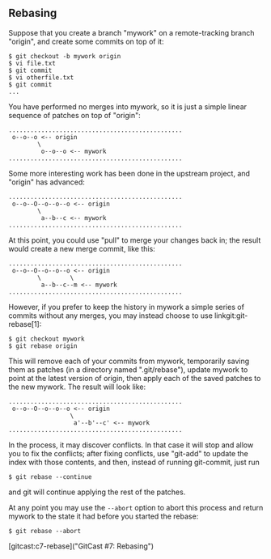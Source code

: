 ## Rebasing ##

Suppose that you create a branch "mywork" on a remote-tracking branch
"origin", and create some commits on top of it:

    $ git checkout -b mywork origin
    $ vi file.txt
    $ git commit
    $ vi otherfile.txt
    $ git commit
    ...

You have performed no merges into mywork, so it is just a simple linear
sequence of patches on top of "origin":

    ................................................
     o--o--o <-- origin
            \
             o--o--o <-- mywork
    ................................................

Some more interesting work has been done in the upstream project, and
"origin" has advanced:

    ................................................
     o--o--O--o--o--o <-- origin
            \
             a--b--c <-- mywork
    ................................................

At this point, you could use "pull" to merge your changes back in;
the result would create a new merge commit, like this:

    ................................................
     o--o--O--o--o--o <-- origin
            \        \
             a--b--c--m <-- mywork
    ................................................

However, if you prefer to keep the history in mywork a simple series of
commits without any merges, you may instead choose to use
linkgit:git-rebase[1]:

    $ git checkout mywork
    $ git rebase origin

This will remove each of your commits from mywork, temporarily saving
them as patches (in a directory named ".git/rebase"), update mywork to
point at the latest version of origin, then apply each of the saved
patches to the new mywork.  The result will look like:

    ................................................
     o--o--O--o--o--o <-- origin
    		         \
    		          a'--b'--c' <-- mywork
    ................................................

In the process, it may discover conflicts.  In that case it will stop
and allow you to fix the conflicts; after fixing conflicts, use "git-add"
to update the index with those contents, and then, instead of
running git-commit, just run

    $ git rebase --continue

and git will continue applying the rest of the patches.

At any point you may use the `--abort` option to abort this process and
return mywork to the state it had before you started the rebase:

    $ git rebase --abort


[gitcast:c7-rebase]("GitCast #7: Rebasing")
